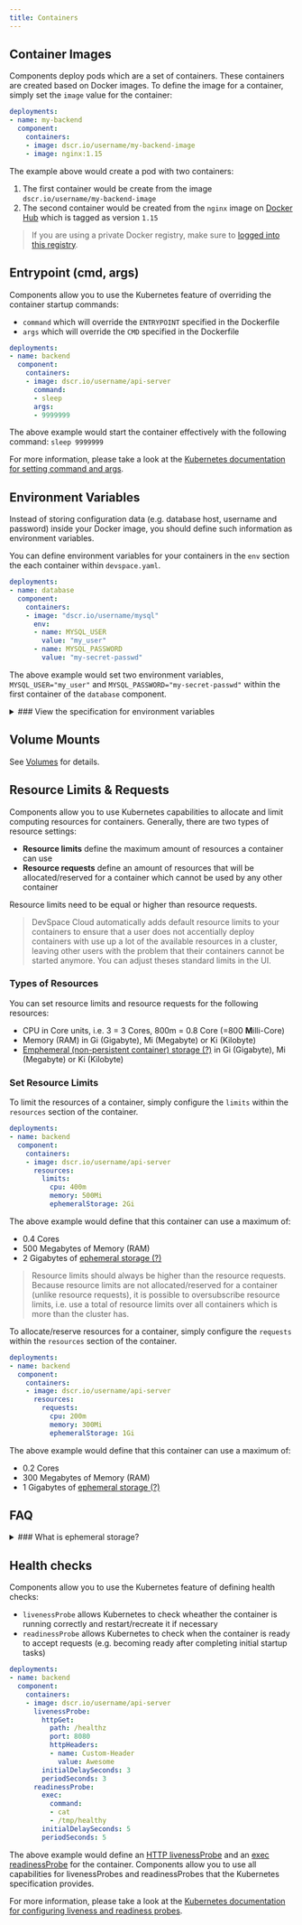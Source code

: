 ```yaml
---
title: Containers
---
```


## Container Images
Components deploy pods which are a set of containers. These containers are created based on Docker images. To define the image for a container, simply set the `image` value for the container:
```yaml
deployments:
- name: my-backend
  component:
    containers:
    - image: dscr.io/username/my-backend-image
    - image: nginx:1.15
```
The example above would create a pod with two containers:
1. The first container would be create from the image `dscr.io/username/my-backend-image`
2. The second container would be created from the `nginx` image on [Docker Hub](https://hub.docker.com) which is tagged as version `1.15`

> If you are using a private Docker registry, make sure to [logged into this registry](../../../../image-building/registries/authentication).


## Entrypoint (cmd, args)
Components allow you to use the Kubernetes feature of overriding the container startup commands:
- `command` which will override the `ENTRYPOINT` specified in the Dockerfile
- `args` which will override the `CMD` specified in the Dockerfile

```yaml
deployments:
- name: backend
  component:
    containers:
    - image: dscr.io/username/api-server
      command:
      - sleep
      args:
      - 9999999
```
The above example would start the container effectively with the following command: `sleep 9999999`

For more information, please take a look at the [Kubernetes documentation for setting command and args](https://kubernetes.io/docs/tasks/inject-data-application/define-command-argument-container/).


## Environment Variables
Instead of storing configuration data (e.g. database host, username and password) inside your Docker image, you should define such information as environment variables.

You can define environment variables for your containers in the `env` section the each container within `devspace.yaml`.
```yaml
deployments:
- name: database
  component:
    containers:
    - image: "dscr.io/username/mysql"
      env:
      - name: MYSQL_USER
        value: "my_user"
      - name: MYSQL_PASSWORD
        value: "my-secret-passwd"
```
The above example would set two environment variables, `MYSQL_USER="my_user"` and `MYSQL_PASSWORD="my-secret-passwd"` within the first container of the `database` component.

<details>
<summary>
### View the specification for environment variables
</summary>
```yaml
name: [a-z0-9-]{1,253}      # Name of the environment variable
value: [string]             # Option 1: Set static value for the environment variable
valueFrom:                  # Option 2: Load value from another resource
  secretKeyRef:             # Option 2.1: Use the content of a Kubernetes secret as value
    name: [secret-name]     # Name of the secret
    key: [key-name]         # Key within the secret
  configMapKeyRef:          # Option 2.2: Use the content of a Kubernetes configMap as value
    name: [configmap-name]  # Name of the config map
    key: [key-name]         # Key within the config map
```

The value of an environment variable can be either set:
1. By directly inserting the value via `value`
2. By referencing a key within a secret via `valueFrom.secretKeyRef`
3. By referencing a key within a configMap via `valueFrom.configMapKeyRef`
4. By using any other field supported for `valueFrom` as defined by the [Kubernetes specification for `v1.EnvVarSource`](https://kubernetes.io/docs/reference/generated/kubernetes-api/v1.13/#envvarsource-v1-core)
</details>

## Volume Mounts
See [Volumes](../../../../cli/deployment/components/configuration/volumes#mount-volumes-into-containers) for details.


## Resource Limits &amp; Requests
Components allow you to use Kubernetes capabilities to allocate and limit computing resources for containers. Generally, there are two types of resource settings:
- **Resource limits** define the maximum amount of resources a container can use
- **Resource requests** define an amount of resources that will be allocated/reserved for a container which cannot be used by any other container

Resource limits need to be equal or higher than resource requests.

> DevSpace Cloud automatically adds default resource limits to your containers to ensure that a user does not accentially deploy containers with use up a lot of the available resources in a cluster, leaving other users with the problem that their containers cannot be started anymore. You can adjust theses standard limits in the UI.

### Types of Resources
You can set resource limits and resource requests for the following resources:
- CPU in Core units, i.e. 3 = 3 Cores, 800m = 0.8 Core (=800 **M**illi-Core)
- Memory (RAM) in Gi (Gigabyte), Mi (Megabyte) or Ki (Kilobyte)
- [Emphemeral (non-persistent container) storage (?)](#what-is-ephemeral-storage) in Gi (Gigabyte), Mi (Megabyte) or Ki (Kilobyte)

### Set Resource Limits
To limit the resources of a container, simply configure the `limits` within the `resources` section of the container.
```yaml
deployments:
- name: backend
  component:
    containers:
    - image: dscr.io/username/api-server
      resources:
        limits:
          cpu: 400m
          memory: 500Mi
          ephemeralStorage: 2Gi
```
The above example would define that this container can use a maximum of:
- 0.4 Cores
- 500 Megabytes of Memory (RAM)
- 2 Gigabytes of [ephemeral storage (?)](#what-is-ephemeral-storage)

> Resource limits should always be higher than the resource requests. Because resource limits are not allocated/reserved for a container (unlike resource requests), it is possible to oversubscribe resource limits, i.e. use a total of resource limits over all containers which is more than the cluster has.

To allocate/reserve resources for a container, simply configure the `requests` within the `resources` section of the container.
```yaml
deployments:
- name: backend
  component:
    containers:
    - image: dscr.io/username/api-server
      resources:
        requests:
          cpu: 200m
          memory: 300Mi
          ephemeralStorage: 1Gi
```
The above example would define that this container can use a maximum of:
- 0.2 Cores
- 300 Megabytes of Memory (RAM)
- 1 Gigabytes of [ephemeral storage (?)](#what-is-ephemeral-storage)






## FAQ

<details>
<summary>
### What is ephemeral storage?
</summary>
Ephemeral storage is the non-persistent storage of a container, i.e. the storage used within the root partition `/` of a container. 

If you save a file in a [(persistent) volume](../../../../deployment/components/configuration/volumes), it will not add to the epemeral storage but if you add it to a folder which does not belong to a volume, it will be count as ephemeral storage.
</details>


## Health checks
Components allow you to use the Kubernetes feature of defining health checks:
- `livenessProbe` allows Kubernetes to check wheather the container is running correctly and restart/recreate it if necessary
- `readinessProbe` allows Kubernetes to check when the container is ready to accept requests (e.g. becoming ready after completing initial startup tasks)

```yaml
deployments:
- name: backend
  component:
    containers:
    - image: dscr.io/username/api-server
      livenessProbe:
        httpGet:
          path: /healthz
          port: 8080
          httpHeaders:
          - name: Custom-Header
            value: Awesome
        initialDelaySeconds: 3
        periodSeconds: 3
      readinessProbe:
        exec:
          command:
          - cat
          - /tmp/healthy
        initialDelaySeconds: 5
        periodSeconds: 5
```
The above example would define an [HTTP livenessProbe](https://kubernetes.io/docs/tasks/configure-pod-container/configure-liveness-readiness-probes/#define-a-liveness-http-request) and an [exec readinessProbe](https://kubernetes.io/docs/tasks/configure-pod-container/configure-liveness-readiness-probes/#define-readiness-probes) for the container. Components allow you to use all capabilities for livenessProbes and readinessProbes that the Kubernetes specification provides.

For more information, please take a look at the [Kubernetes documentation for configuring liveness and readiness probes](https://kubernetes.io/docs/tasks/configure-pod-container/configure-liveness-readiness-probes/).

